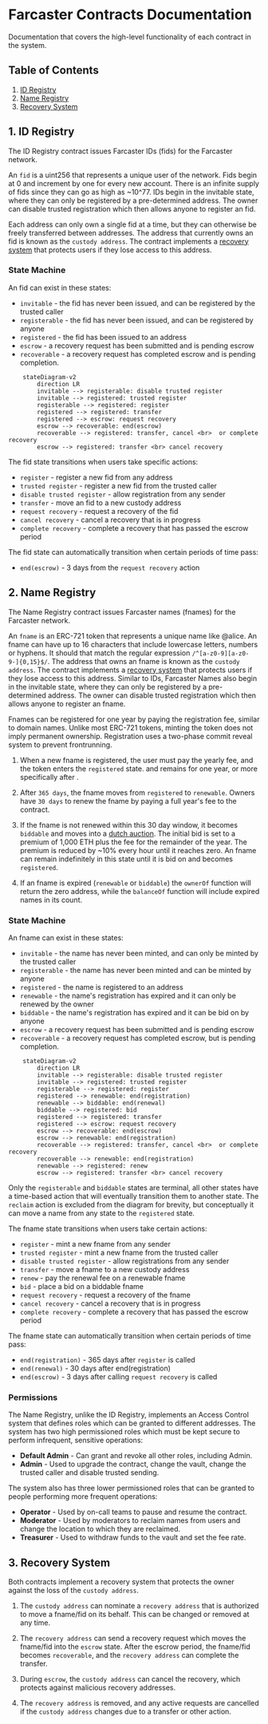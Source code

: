 # Farcaster Contracts Documentation

Documentation that covers the high-level functionality of each contract in the system.

## Table of Contents

1. [ID Registry](#1-id-registry)
2. [Name Registry](#2-name-registry)
3. [Recovery System](#3-recovery-system)

## 1. ID Registry

The ID Registry contract issues Farcaster IDs (fids) for the Farcaster network.

An `fid` is a uint256 that represents a unique user of the network. Fids begin at 0 and increment by one for every new account. There is an infinite supply of fids since they can go as high as ~10^77. IDs begin in the invitable state, where they can only be registered by a pre-determined address. The owner can disable trusted registration which then allows anyone to register an fid.

Each address can only own a single fid at a time, but they can otherwise be freely transferred between addresses. The address that currently owns an fid is known as the `custody address`. The contract implements a [recovery system](#3-recovery-system) that protects users if they lose access to this address.

### State Machine

An fid can exist in these states:

- `invitable` - the fid has never been issued, and can be registered by the trusted caller
- `registerable` - the fid has never been issued, and can be registered by anyone
- `registered` - the fid has been issued to an address
- `escrow` - a recovery request has been submitted and is pending escrow
- `recoverable` - a recovery request has completed escrow and is pending completion.

```mermaid
    stateDiagram-v2
        direction LR
        invitable --> registerable: disable trusted register
        invitable --> registered: trusted register
        registerable --> registered: register
        registered --> registered: transfer
        registered --> escrow: request recovery
        escrow --> recoverable: end(escrow)
        recoverable --> registered: transfer, cancel <br>  or complete recovery
        escrow --> registered: transfer <br> cancel recovery
```

The fid state transitions when users take specific actions:

- `register` - register a new fid from any address
- `trusted register` - register a new fid from the trusted caller
- `disable trusted register` - allow registration from any sender
- `transfer` - move an fid to a new custody address
- `request recovery` - request a recovery of the fid
- `cancel recovery` - cancel a recovery that is in progress
- `complete recovery` - complete a recovery that has passed the escrow period

The fid state can automatically transition when certain periods of time pass:

- `end(escrow)` - 3 days from the `request recovery` action

## 2. Name Registry

The Name Registry contract issues Farcaster names (fnames) for the Farcaster network.

An `fname` is an ERC-721 token that represents a unique name like @alice. An fname can have up to 16 characters that include lowercase letters, numbers or hyphens. It should that match the regular expression `/^[a-z0-9][a-z0-9-]{0,15}$/`. The address that owns an fname is known as the `custody address`. The contract implements a [recovery system](#3-recovery-system) that protects users if they lose access to this address. Similar to IDs, Farcaster Names also begin in the invitable state, where they can only be registered by a pre-determined address. The owner can disable trusted registration which then allows anyone to register an fname.

Fnames can be registered for one year by paying the registration fee, similar to domain names. Unlike most ERC-721 tokens, minting the token does not imply permanent ownership. Registration uses a two-phase commit reveal system to prevent frontrunning.

1. When a new fname is registered, the user must pay the yearly fee, and the token enters the `registered` state. and remains for one year, or more specifically after .

2. After `365 days`, the fname moves from `registered` to `renewable`. Owners have `30 days` to renew the fname by paying a full year's fee to the contract.

3. If the fname is not renewed within this 30 day window, it becomes `biddable` and moves into a [dutch auction](https://en.wikipedia.org/wiki/Dutch_auction). The initial bid is set to a premium of 1,000 ETH plus the fee for the remainder of the year. The premium is reduced by ~10% every hour until it reaches zero. An fname can remain indefinitely in this state until it is bid on and becomes `registered`.

4. If an fname is expired (`renewable` or `biddable`) the `ownerOf` function will return the zero address, while the `balanceOf` function will include expired names in its count.

### State Machine

An fname can exist in these states:

- `invitable` - the name has never been minted, and can only be minted by the trusted caller
- `registerable` - the name has never been minted and can be minted by anyone
- `registered` - the name is registered to an address
- `renewable` - the name's registration has expired and it can only be renewed by the owner
- `biddable` - the name's registration has expired and it can be bid on by anyone
- `escrow` - a recovery request has been submitted and is pending escrow
- `recoverable` - a recovery request has completed escrow, but is pending completion.

```mermaid
    stateDiagram-v2
        direction LR
        invitable --> registerable: disable trusted register
        invitable --> registered: trusted register
        registerable --> registered: register
        registered --> renewable: end(registration)
        renewable --> biddable: end(renewal)
        biddable --> registered: bid
        registered --> registered: transfer
        registered --> escrow: request recovery
        escrow --> recoverable: end(escrow)
        escrow --> renewable: end(registration)
        recoverable --> registered: transfer, cancel <br>  or complete recovery
        recoverable --> renewable: end(registration)
        renewable --> registered: renew
        escrow --> registered: transfer <br> cancel recovery
```

Only the `registerable` and `biddable` states are terminal, all other states have a time-based action that will eventually transition them to another state. The `reclaim` action is excluded from the diagram for brevity, but conceptually it can move a name from any state to the `registered` state.

The fname state transitions when users take certain actions:

- `register` - mint a new fname from any sender
- `trusted register` - mint a new fname from the trusted caller
- `disable trusted register` - allow registrations from any sender
- `transfer` - move a fname to a new custody address
- `renew` - pay the renewal fee on a renewable fname
- `bid` - place a bid on a biddable fname
- `request recovery` - request a recovery of the fname
- `cancel recovery` - cancel a recovery that is in progress
- `complete recovery` - complete a recovery that has passed the escrow period

The fname state can automatically transition when certain periods of time pass:

- `end(registration)` - 365 days after `register` is called
- `end(renewal)` - 30 days after end(registration)
- `end(escrow)` - 3 days after calling `request recovery` is called

### Permissions

The Name Registry, unlike the ID Registry, implements an Access Control system that defines roles which can be granted to different addresses. The system has two high permissioned roles which must be kept secure to perform infrequent, sensitive operations:

- **Default Admin** - Can grant and revoke all other roles, including Admin.
- **Admin** - Used to upgrade the contract, change the vault, change the trusted caller and disable trusted sending.

The system also has three lower permissioned roles that can be granted to people performing more frequent operations:

- **Operator** - Used by on-call teams to pause and resume the contract.
- **Moderator** - Used by moderators to reclaim names from users and change the location to which they are reclaimed.
- **Treasurer** - Used to withdraw funds to the vault and set the fee rate.

## 3. Recovery System

Both contracts implement a recovery system that protects the owner against the loss of the `custody address`.

1. The `custody address` can nominate a `recovery address` that is authorized to move a fname/fid on its behalf. This can be changed or removed at any time.

2. The `recovery address` can send a recovery request which moves the fname/fid into the `escrow` state. After the escrow period, the fname/fid becomes `recoverable`, and the `recovery address` can complete the transfer.

3. During `escrow`, the `custody address` can cancel the recovery, which protects against malicious recovery addresses.

4. The `recovery address` is removed, and any active requests are cancelled if the `custody address` changes due to a transfer or other action.
